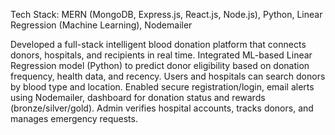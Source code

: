 Tech Stack: MERN (MongoDB, Express.js, React.js, Node.js), Python, Linear Regression (Machine Learning), Nodemailer

Developed a full-stack intelligent blood donation platform that connects donors, hospitals, and recipients in real time. 
Integrated ML-based Linear Regression model (Python) to predict donor eligibility based on donation frequency, health data, 
and recency. Users and hospitals can search donors by blood type and location. Enabled secure registration/login, email alerts 
using Nodemailer, dashboard for donation status and rewards (bronze/silver/gold). Admin verifies hospital accounts, tracks donors, and manages emergency requests.

